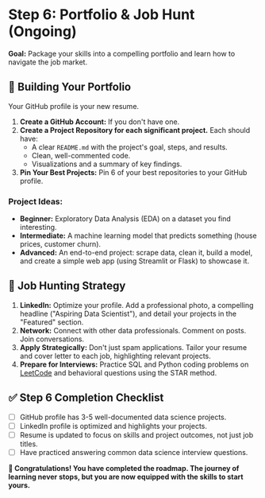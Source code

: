 # Step 6: Portfolio & Job Hunt (Ongoing)

**Goal:** Package your skills into a compelling portfolio and learn how to navigate the job market.

## 🧰 Building Your Portfolio

Your GitHub profile is your new resume.

1.  **Create a GitHub Account:** If you don't have one.
2.  **Create a Project Repository for each significant project.** Each should have:
    *   A clear `README.md` with the project's goal, steps, and results.
    *   Clean, well-commented code.
    *   Visualizations and a summary of key findings.
3.  **Pin Your Best Projects:** Pin 6 of your best repositories to your GitHub profile.

### Project Ideas:
*   **Beginner:** Exploratory Data Analysis (EDA) on a dataset you find interesting.
*   **Intermediate:** A machine learning model that predicts something (house prices, customer churn).
*   **Advanced:** An end-to-end project: scrape data, clean it, build a model, and create a simple web app (using Streamlit or Flask) to showcase it.

## 📝 Job Hunting Strategy

1.  **LinkedIn:** Optimize your profile. Add a professional photo, a compelling headline ("Aspiring Data Scientist"), and detail your projects in the "Featured" section.
2.  **Network:** Connect with other data professionals. Comment on posts. Join conversations.
3.  **Apply Strategically:** Don't just spam applications. Tailor your resume and cover letter to each job, highlighting relevant projects.
4.  **Prepare for Interviews:** Practice SQL and Python coding problems on [LeetCode](https://leetcode.com/) and behavioral questions using the STAR method.

## ✅ Step 6 Completion Checklist

- [ ] GitHub profile has 3-5 well-documented data science projects.
- [ ] LinkedIn profile is optimized and highlights your projects.
- [ ] Resume is updated to focus on skills and project outcomes, not just job titles.
- [ ] Have practiced answering common data science interview questions.

**🎉 Congratulations! You have completed the roadmap. The journey of learning never stops, but you are now equipped with the skills to start yours.**
